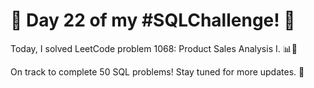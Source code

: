 # 🚀 Day 22 of my #SQLChallenge! 🚀

Today, I solved LeetCode problem 1068: Product Sales Analysis I. 📊🛒

On track to complete 50 SQL problems! Stay tuned for more updates. 💪

